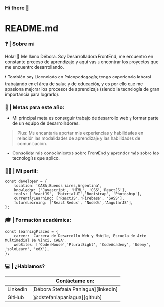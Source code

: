 ### Hi there 👋

# README.md


### ❓  | Sobre mi 

Hola! 👋  Me llamo Débora. Soy Desarrolladora FrontEnd,  me encuentro en constante proceso de aprendizaje y aquí vas a encontrar los proyectos que me encuentro desarrollando.

❗ También soy Licenciada en Psicopedagogía; tengo experiencia laboral trabajando en el área de salud y de educación, y es por ello que me apasiona mejorar los procesos de aprendizaje (siendo la tecnología de gran importancia para lograrlo). 


### 🏁  | Metas para este año:
 - Mi principal meta es conseguir trabajo de desarrollo web y formar parte de un equipo de desarrolladores. 
 > Plus: Me encantaría aportar mis experiencias y habilidades en relación las modalidades de aprendizaje y las habilidades de comunicación.
- Consolidar mis conocimientos sobre FrontEnd y aprender más sobre las tecnologías que aplico.


###  👩‍💻 | Mi perfil:
``` 
const developer = {
	location: 'CABA,Buenos Aires,Argentina',
	knowledge: ['Javascript', 'HTML', 'CSS','ReactJS'],
	tools: ['ReactJS', 'MaterialUI','Bootstrap', 'Photoshop'],
	currentlyLearning: ['ReactJS','Firebase', 'SASS'],
	futureLearning: ['React Redux', 'NodeJs','AngularJS'], 
};
 ```

### 🎓 | Formación académica: 

``` 
const learningPlaces = {
	career: 'Carrera de Desarrollo Web y Mobile, Escuela de Arte Multimedial Da Vinci, CABA',
	webSites: ['CoderHouse','PluralSight', 'CodeAcademy', 'Udemy', 'soloLearn', 'edX'],
};
 ```

### 💻  | ¿Hablamos? 

|  | Contáctame en: |
| ------ | ------ |
| Linkedin | [Débora Stefanía Paniagua][linkedin] |
| GitHub | [@dstefaniapaniagua][github] |



<!--
**dstefaniapaniagua/dstefaniapaniagua** is a ✨ _special_ ✨ repository because its `README.md` (this file) appears on your GitHub profile.

Here are some ideas to get you started:

- 🔭 I’m currently working on ...
- 🌱 I’m currently learning ...
- 👯 I’m looking to collaborate on ...
- 🤔 I’m looking for help with ...
- 💬 Ask me about ...
- 📫 How to reach me: ...
- 😄 Pronouns: ...
- ⚡ Fun fact: ...
-->
